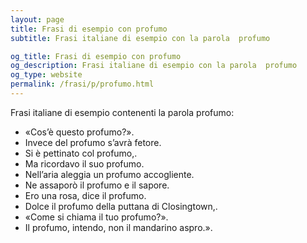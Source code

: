 ```yaml
---
layout: page
title: Frasi di esempio con profumo 
subtitle: Frasi italiane di esempio con la parola  profumo

og_title: Frasi di esempio con profumo 
og_description: Frasi italiane di esempio con la parola  profumo
og_type: website
permalink: /frasi/p/profumo.html
---
```


Frasi italiane di esempio contenenti la parola profumo:


- «Cos’è questo profumo?».
- Invece del profumo s’avrà fetore.
- Si è pettinato col profumo,.
- Ma ricordavo il suo profumo.
- Nell’aria aleggia un profumo accogliente.
- Ne assaporò il profumo e il sapore.
- Ero una rosa, dice il profumo.
- Dolce il profumo della puttana di Closingtown,.
- «Come si chiama il tuo profumo?».
- Il profumo, intendo, non il mandarino aspro.».
